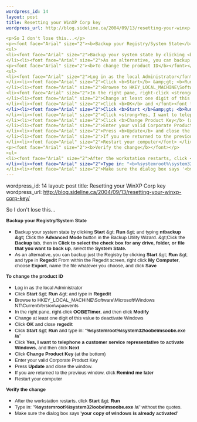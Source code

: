 ```yaml
--- 
wordpress_id: 14
layout: post
title: Resetting your WinXP Corp key
wordpress_url: http://blog.sideline.ca/2004/09/13/resetting-your-winxp-corp-key/

<p>So I don't lose this...</p>
<p><font face="Arial" size="2"><b>Backup your Registry/System State</b></font></p>
<ul>
<li><font face="Arial" size="2">Backup your system state by clicking <b>Start </b>&amp;gt; <b>Run</b> &amp;gt; and typing <b>ntbackup &amp;gt; </b>Click the <b>Advanced Mode</b> button in the Backup Utility Wizard. &amp;gt;Click the <b>Backup</b> tab, then in <b>Click to select the check box for any drive, folder, or file that you want to back up</b>, select the <b>System State.</b></font> 
</li><li><font face="Arial" size="2">As an alternative, you can backup just the Registry by clicking <b>Start</b> &amp;gt; <b>Run</b> &amp;gt; and type in <b>Regedit</b> From within the Regedit screen, right click <b>My Computer</b>, choose <b>Export</b>, name the file whatever you choose, and click <b>Save</b></font> </li></ul>
<p><font face="Arial" size="2"><b>To change the product ID</b></font></p>
<ul>
<li><font face="Arial" size="2">Log in as the local Administrator</font> 
</li><li><font face="Arial" size="2">Click <b>Start</b> &amp;gt; <b>Run</b> &amp;gt; and type in <b>Regedit</b></font> 
</li><li><font face="Arial" size="2">Browse to HKEY_LOCAL_MACHINE\Software\Microsoft\Windows NT\CurrentVersion\wpaevents</font> </li>
<li><font face="Arial" size="2">In the right pane, right-click <strong>OOBETimer</strong>, and then click <strong>Modify</strong></font> 
</li><li><font face="Arial" size="2">Change at least one digit of this value to deactivate Windows</font> 
</li><li><font face="Arial" size="2">Click <b>OK</b> and </font><font face="Arial" size="2">close <b>regedit</b></font> 
</li><li><font face="Arial" size="2">Click <b>Start </b>&amp;gt; <b>Run </b>and type in: "<b>%systemroot%\system32\oobe\msoobe.exe /a</b>"</font> 
</li><li><font face="Arial" size="2">Click <strong>Yes, I want to telephone a customer service representative to activate Windows</strong>, and then click <strong>Next</strong></font> 
</li><li><font face="Arial" size="2">Click <b>Change Product Key</b> (at the bottom)</font> 
</li><li><font face="Arial" size="2">Enter your valid Corporate Product Key</font> 
</li><li><font face="Arial" size="2">Press <b>Update</b> and close the window.</font> 
</li><li><font face="Arial" size="2">If you are returned to the previous window, click <strong>Remind me later</strong></font> 
</li><li><font face="Arial" size="2">Restart your computer</font> </li></ul>
<p><font face="Arial" size="2"><b>Verify the change</b></font></p>
<ul>
<li><font face="Arial" size="2">After the workstation restarts, click <b>Start</b> &amp;gt; <b>Run</b></font> 
</li><li><font face="Arial" size="2">Type in: "<b>%systemroot%\system32\oobe\msoobe.exe /a</b>" without the quotes.</font> 
</li><li><font face="Arial" size="2">Make sure the dialog box says '<b>your copy of windows is already activated</b>'</font> </li></ul>
--- 
```

wordpress_id: 14
layout: post
title: Resetting your WinXP Corp key
wordpress_url: http://blog.sideline.ca/2004/09/13/resetting-your-winxp-corp-key/

<p>So I don't lose this...</p>
<p><font face="Arial" size="2"><b>Backup your Registry/System State</b></font></p>
<ul>
<li><font face="Arial" size="2">Backup your system state by clicking <b>Start </b>&amp;gt; <b>Run</b> &amp;gt; and typing <b>ntbackup &amp;gt; </b>Click the <b>Advanced Mode</b> button in the Backup Utility Wizard. &amp;gt;Click the <b>Backup</b> tab, then in <b>Click to select the check box for any drive, folder, or file that you want to back up</b>, select the <b>System State.</b></font> 
</li><li><font face="Arial" size="2">As an alternative, you can backup just the Registry by clicking <b>Start</b> &amp;gt; <b>Run</b> &amp;gt; and type in <b>Regedit</b> From within the Regedit screen, right click <b>My Computer</b>, choose <b>Export</b>, name the file whatever you choose, and click <b>Save</b></font> </li></ul>
<p><font face="Arial" size="2"><b>To change the product ID</b></font></p>
<ul>
<li><font face="Arial" size="2">Log in as the local Administrator</font> 
</li><li><font face="Arial" size="2">Click <b>Start</b> &amp;gt; <b>Run</b> &amp;gt; and type in <b>Regedit</b></font> 
</li><li><font face="Arial" size="2">Browse to HKEY_LOCAL_MACHINE\Software\Microsoft\Windows NT\CurrentVersion\wpaevents</font> </li>
<li><font face="Arial" size="2">In the right pane, right-click <strong>OOBETimer</strong>, and then click <strong>Modify</strong></font> 
</li><li><font face="Arial" size="2">Change at least one digit of this value to deactivate Windows</font> 
</li><li><font face="Arial" size="2">Click <b>OK</b> and </font><font face="Arial" size="2">close <b>regedit</b></font> 
</li><li><font face="Arial" size="2">Click <b>Start </b>&amp;gt; <b>Run </b>and type in: "<b>%systemroot%\system32\oobe\msoobe.exe /a</b>"</font> 
</li><li><font face="Arial" size="2">Click <strong>Yes, I want to telephone a customer service representative to activate Windows</strong>, and then click <strong>Next</strong></font> 
</li><li><font face="Arial" size="2">Click <b>Change Product Key</b> (at the bottom)</font> 
</li><li><font face="Arial" size="2">Enter your valid Corporate Product Key</font> 
</li><li><font face="Arial" size="2">Press <b>Update</b> and close the window.</font> 
</li><li><font face="Arial" size="2">If you are returned to the previous window, click <strong>Remind me later</strong></font> 
</li><li><font face="Arial" size="2">Restart your computer</font> </li></ul>
<p><font face="Arial" size="2"><b>Verify the change</b></font></p>
<ul>
<li><font face="Arial" size="2">After the workstation restarts, click <b>Start</b> &amp;gt; <b>Run</b></font> 
</li><li><font face="Arial" size="2">Type in: "<b>%systemroot%\system32\oobe\msoobe.exe /a</b>" without the quotes.</font> 
</li><li><font face="Arial" size="2">Make sure the dialog box says '<b>your copy of windows is already activated</b>'</font> </li></ul>
